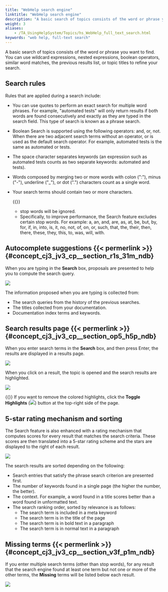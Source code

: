 ```yaml
--- 
title: "WebHelp search engine"
linktitle: "WebHelp search engine"
description: "A basic search of topics consists of the word or phrase you want to find. You can use wildcard expressions, nested expressions, boolean operators, similar word matches, the previous results list, or topic titles to refine your search."
weight: 3
aliases: 
    - /TA_UsingHelpSystem/Topics/hs_WebHelp_full_text_search.html
keywords: "web help, full-text search"
---
```


A basic search of topics consists of the word or phrase you want to find. You can use wildcard expressions, nested expressions, boolean operators, similar word matches, the previous results list, or topic titles to refine your search.

## Search rules

Rules that are applied during a search include:

-   You can use quotes to perform an exact search for multiple word phrases. For example, "automated tests" will only return results if both words are found consecutively and exactly as they are typed in the search field. This type of search is known as a phrase search.
-   Boolean Search is supported using the following operators: and, or, not. When there are two adjacent search terms without an operator, or is used as the default search operator. For example, automated tests is the same as automated or tests.
-   The space character separates keywords \(an expression such as automated tests counts as two separate keywords: automated and tests\).
-   Words composed by merging two or more words with colon \(":"\), minus \("-"\), underline \("\_"\), or dot \("."\) characters count as a single word.
-   Your search terms should contain two or more characters.

    {{<important>}}

    -   stop words will be ignored.
    -   Specifically, to improve performance, the Search feature excludes certain stop words. For example: a, an, and, are, as, at, be, but, by, for, if, in, into, is, it, no, not, of, on, or, such, that, the, their, then, there, these, they, this, to, was, will, with.

## Autocomplete suggestions {{< permerlink >}} {#concept_cj3_jv3_cp__section_r1s_31m_ndb} 

When you are typing in the **Search** box, proposals are presented to help you to compute the search query.

![](/images/TA_UsingHelpSystem/Images/search_autocomplete.png)

The information proposed when you are typing is collected from:

-   The search queries from the history of the previous searches.
-   The titles collected from your documentation.
-   Documentation index terms and keywords.

## Search results page {{< permerlink >}} {#concept_cj3_jv3_cp__section_op5_h5p_ndb} 

When you enter search terms in the **Search** box, and then press Enter, the results are displayed in a results page.

![](/images/TA_UsingHelpSystem/Images/search_page.png)

When you click on a result, the topic is opened and the search results are highlighted.

![](/images/TA_UsingHelpSystem/Images/search_page_selected.png)

{{<tip>}} If you want to remove the colored highlights, click the **Toggle Highlights** \(![](/images/TA_UsingHelpSystem/Images/toggle_btn.png)\) button at the top-right side of the page.

## 5-star rating mechanism and sorting

The Search feature is also enhanced with a rating mechanism that computes scores for every result that matches the search criteria. These scores are then translated into a 5-star rating scheme and the stars are displayed to the right of each result.

![](/images/TA_UsingHelpSystem/Images/stars_sorting.png)

The search results are sorted depending on the following:

-   Search entries that satisfy the phrase search criterion are presented first.
-   The number of keywords found in a single page \(the higher the number, the better\).
-   The context. For example, a word found in a title scores better than a word found in unformatted text.
-   The search ranking order, sorted by relevance is as follows:
    -   The search term is included in a meta keyword
    -   The search term is in the title of the page
    -   The search term is in bold text in a paragraph
    -   The search term is in normal text in a paragraph

## Missing terms {{< permerlink >}} {#concept_cj3_jv3_cp__section_v3f_p1m_ndb} 

If you enter multiple search terms \(other than stop words\), for any result that the search engine found at least one term but not one or more of the other terms, the **Missing** terms will be listed below each result.

![](/images/TA_UsingHelpSystem/Images/missing_terms.png)



